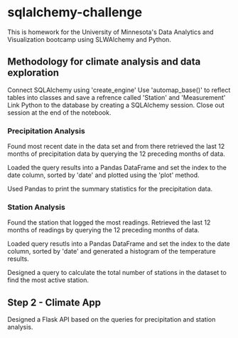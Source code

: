 # sqlalchemy-challenge
This is homework for the University of Minnesota's Data Analytics and Visualization bootcamp using SLWAlchemy and Python. 

## Methodology for climate analysis and data exploration
Connect SQLAlchemy using 'create_engine'
Use 'automap_base()' to reflect tables into classes and save a refrence called 'Station' and 'Measurement'
Link Python to the database by creating a SQLAlchemy session. Close out session at the end of the notebook.

### Precipitation Analysis

Found most recent date in the data set and from there retrieved the last 12 months of precipitation data by querying the 12 preceding months of data. 

Loaded the query results into a Pandas DataFrame and set the index to the date column, sorted by 'date' and plotted using the 'plot' method. 

Used Pandas to print the summary statistics for the precipitation data.

### Station Analysis

Found the station that logged the most readings. Retrieved the last 12 months of readings by querying the 12 preceding months of data.

Loaded query resutls into a Pandas DataFrame and set the index to the date column, sorted by 'date' and generated a histogram of the temperature results.

Designed a query to calculate the total number of stations in the dataset to find the most active station. 

## Step 2 - Climate App

Designed a Flask API based on the queries for precipitation and station analysis. 

